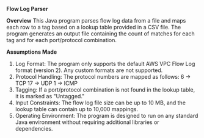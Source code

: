 **Flow Log Parser**

**Overview**
This Java program parses flow log data from a file and maps each row to a tag based on a lookup table provided in a CSV file. The program generates an output file containing the count of matches for each tag and for each port/protocol combination.

**Assumptions Made**
1. Log Format: The program only supports the default AWS VPC Flow Log format (version 2). Any custom formats are not supported.
2. Protocol Handling: The protocol numbers are mapped as follows:
    6 → TCP
    17 → UDP
    1 → ICMP
3. Tagging: If a port/protocol combination is not found in the lookup table, it is marked as "Untagged."
4. Input Constraints: The flow log file size can be up to 10 MB, and the lookup table can contain up to 10,000 mappings.
5. Operating Environment: The program is designed to run on any standard Java environment without requiring additional libraries or        
   dependencies.
